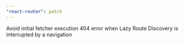 ```yaml
---
"react-router": patch
---
```


Avoid initial fetcher execution 404 error when Lazy Route Discovery is interrupted by a navigation
